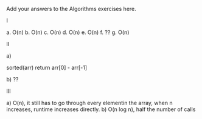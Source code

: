 Add your answers to the Algorithms exercises here.

I 

a. O(n)
b. O(n)
c. O(n)
d. O(n)
e. O(n)
f. ??
g. O(n)

II 

a)

sorted(arr)
return arr[0] - arr[-1]

b) ??

III

a) O(n), it still has to go through every elementin the array, when n increases, runtime increases directly.
b) O(n log n), half the number of calls


